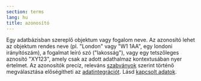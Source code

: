 ```yaml
---
section: terms
lang: hu
title: azonosító
---
```


Egy adatbázisban szereplő objektum vagy fogalom neve. Az azonosító lehet az objektum rendes neve (pl. "London" vagy "W1 1AA", egy londoni irányítószám), a fogalmat leíró szó ("lakosság"), vagy egy tetszőleges aznosító "XY123", amely csak az adott adathalmaz kontextusában nyer értelmet. Az azonosítók precíz, releváns [szabványok](../linked-data/standard/) szerint történő megválasztása előségítheti az [adatintegrációt](../data-integration/). Lásd [kapcsolt adatok](../linked-data/).

